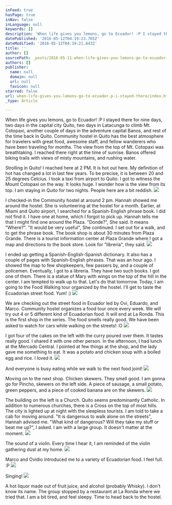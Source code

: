 ```yaml
---
inFeed: true
hasPage: true
inNav: false
inLanguage: null
keywords: []
description: 'When life gives you lemons, go to Ecuador! :P I stayed there for nine days, two days in the capital city Quito, two days in Latacunga to climb Mt. Cotopaxi, another couple of days in the adventure capital Banos, and rest of the time back in Quito. Community hostel in Quito has the best atmosphere for travelers with great food, awesome staff, and fellow wanderers who have been traveling for months. The view from the top of Mt. Cotopaxi was breathtaking. I reached there right at the time of sunrise. Banos offered biking trails with views of misty mountains, and rushing water.'
datePublished: '2016-05-12T04:19:23.765Z'
dateModified: '2016-05-12T04:19:21.843Z'
title: ''
author: []
sourcePath: _posts/2016-05-11-when-life-gives-you-lemons-go-to-ecuador-p-i-stayed-there.md
authors: []
publisher:
  name: null
  domain: null
  url: null
  favicon: null
starred: false
url: when-life-gives-you-lemons-go-to-ecuador-p-i-stayed-there/index.html
_type: Article

---
```

When life gives you lemons, go to Ecuador! :P I stayed there for nine days, two days in the capital city Quito, two days in Latacunga to climb Mt. Cotopaxi, another couple of days in the adventure capital Banos, and rest of the time back in Quito. Community hostel in Quito has the best atmosphere for travelers with great food, awesome staff, and fellow wanderers who have been traveling for months. The view from the top of Mt. Cotopaxi was breathtaking. I reached there right at the time of sunrise. Banos offered biking trails with views of misty mountains, and rushing water.

Strolling in Quito! I reached here at 2 PM. It is hot out here. My definition of hot has changed a lot in last few years. To be precise, it is between 20 and 25 degrees Celcius. I took a taxi from airport to Quito. I got to witness the Mount Cotopaxi on the way. It looks huge. I wonder how is the view from its top. I am staying in Quito for two nights. People here are a bit reddish.
![](https://the-grid-user-content.s3-us-west-2.amazonaws.com/9e39e561-a21b-44b0-9574-a66fc0d1acef.jpg)

I checked-in the Community hostel at around 2 pm. Hannah showed me around the hostel. She is volunteering at the hostel for a month. Earlier, at Miami and Quito airport, I searched for a Spanish-English phrase book. I did not find it. I have one at home, which I forgot to pick up. Hannah tells me that I might find one around the Plaza. "Donde?", She said. It means "Where?". "It would be very useful", She continued. I set out for a walk, and to get the phrase book. The book shop is about 30 minutes from Plaza Grande. There is a tourist information center at Plaza Grande where I got a map and directions to the book store. Look for "libreria", they said.
![](https://the-grid-user-content.s3-us-west-2.amazonaws.com/0d78e2df-0001-4ac1-807a-50bdc7f3871b.jpg)

I ended up getting a Spanish-English-Spanish dictionary. It also has a couple of pages with Spanish-English phrases. That was an hour ago. I showed the map to few shopkeepers, few passers by, and a couple of policemen. Eventually, I got to a libreria. They have two such books. I got one of them. There is a statue of Mary with wings on the top of the hill in the center. I am tempted to walk up to that. Let's do that tomorrow. Today, I am going to the Food Walking tour organized by the hostel. I'll get to taste the Ecuadorian street food. Yum! :)
![](https://the-grid-user-content.s3-us-west-2.amazonaws.com/5702032a-707c-4ed0-b37d-9b71000f0d52.jpg)

We are checking out the street food in Ecuador led by Ovi, Eduardo, and Marco. Community hostel organizes a food tour once every week. We will try out 4 or 5 different kind of Ecuadorian food. It will end at La Ronda. This is the first shop in the series. The food smells really good. We have been asked to watch for cars while walking on the streets! :O
![](https://the-grid-user-content.s3-us-west-2.amazonaws.com/53789137-8c1e-496f-843c-a3aa64e4db7c.jpg)

I got four of the cakes on the left with the curry poured over them. It tastes really good. I shared it with one other person. In the afternoon, I had lunch at the Mercado Central. I pointed at few things at the shop, and the lady gave me something to eat. It was a potato and chicken soup with a boiled egg and rice. I loved it.
![](https://the-grid-user-content.s3-us-west-2.amazonaws.com/e7191703-0ed0-4555-92b0-9566c87af783.jpg)

And everyone is busy eating while we walk to the next food joint!
![](https://the-grid-user-content.s3-us-west-2.amazonaws.com/91ab2016-eb7d-45b4-b26f-4fb80389de38.jpg)

Moving on to the next shop. Chicken skewers. They smell good. I am gonna go for Pincho, skewers on the left side. A piece of sausage, a small potato, green peppers, and a piece of cooked banana are on the skewers.
![](https://the-grid-user-content.s3-us-west-2.amazonaws.com/4c9ed5bb-c1e9-4ffc-b36e-ce11e89625aa.jpg)

The building on the left is a Church. Quito seems predominantly Catholic. In addition to numerous churches, there is a Cross on the top of most hills. The city is lighted up at night with the sleepless tourists. I am told to take a cab for moving around. "It is dangerous to walk alone on the streets", Hannah advised me. "What kind of dangerous? Will they take my stuff or beat me up?", I asked. I am with a large group. It doesn't matter at the moment.
![](https://the-grid-user-content.s3-us-west-2.amazonaws.com/38c5d0b0-a553-4d57-8ca8-7c7659f49063.jpg)

The sound of a violin. Every time I hear it, I am reminded of the violin gathering dust at my home.
![](https://the-grid-user-content.s3-us-west-2.amazonaws.com/293a6f00-d11f-4b8f-98b3-7bf24e827de2.jpg)

Marco and Ovidio introduced me to a variety of Ecuadorian food. I feel full. :P
![](https://the-grid-user-content.s3-us-west-2.amazonaws.com/b99b8d8a-7ddc-4dde-a12e-c961827fe39b.jpg)

Singing!
![](https://the-grid-user-content.s3-us-west-2.amazonaws.com/13e2c262-02b9-42ab-a3a7-7484470fd59e.jpg)

A hot liquor made out of fruit juice, and alcohol (probably Whisky). I don't know its name. The group stopped by a restaurant at La Ronda where we tried that. I am a bit tired, and feel sleepy. Time to head back to the hostel.